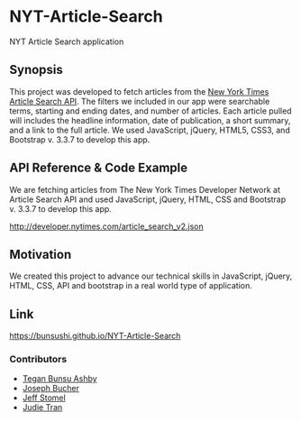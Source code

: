 # NYT-Article-Search
NYT Article Search application

## Synopsis
This project was developed to fetch articles from the [New York Times Article Search API](http://developer.nytimes.com/article_search_v2.json).
The filters we included in our app were searchable terms, starting and ending dates, and number of articles.  Each article pulled will includes the headline information, date of publication, a short summary, and a link to the full article. We used JavaScript, jQuery, HTML5, CSS3, and Bootstrap v. 3.3.7 to develop this app.

## API Reference & Code Example
We are fetching articles from The New York Times Developer Network at Article Search API and used JavaScript, jQuery, HTML, CSS and Bootstrap v. 3.3.7 to develop this app.

http://developer.nytimes.com/article_search_v2.json

## Motivation
We created this project to advance our technical skills in JavaScript, jQuery, HTML, CSS, API and bootstrap in a real world type of application.

## Link
https://bunsushi.github.io/NYT-Article-Search

### Contributors
* [Tegan Bunsu Ashby](https://github.com/bunsushi)
* [Joseph Bucher](https://github.com/Joseph526)
* [Jeff Stomel](https://github.com/jstomel)
* [Judie Tran](https://github.com/JudieT215)
